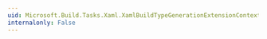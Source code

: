 ```yaml
---
uid: Microsoft.Build.Tasks.Xaml.XamlBuildTypeGenerationExtensionContext.#ctor
internalonly: False
---
```

